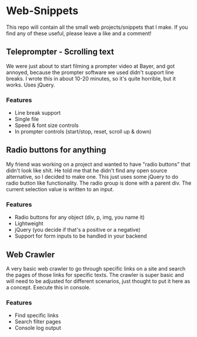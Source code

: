 # Web-Snippets
This repo will contain all the small web projects/snippets that I make.
If you find any of these useful, please leave a like and a comment!

## Teleprompter - Scrolling text
We were just about to start filming a prompter video at Bayer, and got annoyed, because the prompter software we used didn't support line breaks.
I wrote this in about 10-20 minutes, so it's quite horrible, but it works. Uses jQuery.

### Features
* Line break support
* Single file
* Speed & font size controls
* In prompter controls (start/stop, reset, scroll up & down)


## Radio buttons for anything
My friend was working on a project and wanted to have "radio buttons" that didn't look like shit. He told me that he didn't find any open source alternative, so I decided to make one. This just uses some jQuery to do radio button like functionality. The radio group is done with a parent div. The current selection value is written to an input.

### Features
* Radio buttons for any object (div, p, img, you name it)
* Lightweight
* jQuery (you decide if that's a positive or a negative)
* Support for form inputs to be handled in your backend


## Web Crawler
A very basic web crawler to go through specific links on a site and search the pages of those links for specific texts.
The crawler is super basic and will need to be adjusted for different scenarios, just thought to put it here as a concept. Execute this in console.

### Features
* Find specific links
* Search filter pages
* Console log output